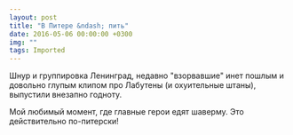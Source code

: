 ```yaml
---
layout: post
title: "В Питере &ndash; пить"
date: 2016-05-06 00:00:00 +0300
img: ""
tags: Imported
---
```


Шнур и группировка Ленинград, недавно "взорвавшие" инет пошлым и довольно глупым клипом про Лабутены (и охуительные штаны), выпустили внезапно годноту. 

Мой любимый момент, где главные герои едят шаверму. Это действительно по-питерски!